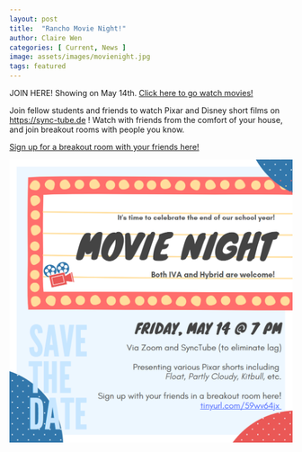 ```yaml
---
layout: post
title:  "Rancho Movie Night!"
author: Claire Wen
categories: [ Current, News ]
image: assets/images/movienight.jpg
tags: featured
---
```


JOIN HERE! Showing on May 14th. [Click here to go watch movies!](https://iusd.zoom.us/j/85001238078?pwd=ZG45Z05WZ2tZcEtwdmhMd05yWlNSQT09 )


Join fellow students and friends to watch Pixar and Disney short films on https://sync-tube.de ! Watch with friends from the comfort of your house, and join breakout rooms with people you know.

[Sign up for a breakout room with your friends here!](https://docs.google.com/document/d/1mIUdNUpiqOVMWp-KI3b0y20qJUqh7AY2XdYqiwVuToU/edit?usp=sharing)


![jpg](/assets/images/movienight.jpg)
